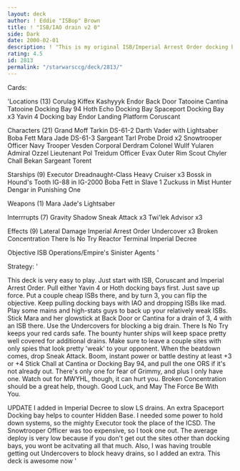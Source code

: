 ```yaml
---
layout: deck
author: ! Eddie "ISBop" Brown
title: ! "ISB/IAO drain v2 0"
side: Dark
date: 2000-02-01
description: ! "This is my original ISB/Imperial Arrest Order docking bay deck with a few changes.  Few different cards makes all the diference"
rating: 4.5
id: 2813
permalink: "/starwarsccg/deck/2813/"
---
```

Cards: 

'Locations (13)
Corulag
Kiffex
Kashyyyk
Endor Back Door
Tatooine Cantina
Tatooine Docking Bay 94
Hoth Echo Docking Bay
Spaceport Docking Bay x3
Yavin 4 Docking bay
Endor Landing Platform
Coruscant

Characters (21)
Grand Moff Tarkin
DS-61-2
Darth Vader with Lightsaber
Boba Fett
Mara Jade
DS-61-3
Sargeant Tarl
Probe Droid x2
Snowtrooper Officer
Navy Trooper Vesden
Corporal Derdram
Colonel Wullf Yularen
Admiral Ozzel
Lieutenant Pol Treidum
Officer Evax
Outer Rim Scout
Chyler
Chall Bekan
Sargeant Torent

Starships (9)
Executor
Dreadnaught-Class Heavy Cruiser x3
Bossk in Hound's Tooth
IG-88 in IG-2000
Boba Fett in Slave 1
Zuckuss in Mist Hunter
Dengar in Punishing One

Weapons (1)
Mara Jade's Lightsaber

Interrrupts (7)
Gravity Shadow
Sneak Attack x3
Twi'lek Advisor x3

Effects (9)
Lateral Damage
Imperial Arrest Order
Undercover x3
Broken Concentration
There Is No Try
Reactor Terminal
Imperial Decree

Objective ISB Operations/Empire's Sinister Agents  '

Strategy: '

This deck is very easy to play. Just start with ISB, Coruscant and Imperial Arrest Order. Pull either Yavin 4 or Hoth docking bays first. Just save up force. Put a couple cheap ISBs there, and by turn 3, you can flip the objective. Keep pulling docking bays with IAO and dropping ISBs like mad. Play some mains and high-stats guys to back up your relatively weak ISBs. Stick Mara and her glowstick at Back Door or Cantina for a drain of 3, 4 with an ISB there. Use the Undercovers for blocking a big drain. There Is No Try keeps your red cards safe. The bounty hunter ships will keep space pretty well covered for additional drains. Make sure to leave a couple sites with only spies that look pretty 'weak' to your opponent. When the beatdown comes, drop Sneak Attack. Boom, instant power or battle destiny at least +3 or +4 Stick Chall at Cantina or Docking Bay 94, and pull the one ORS if it's not already out. There's only one for fear of Grimmy, and plus I only have one. Watch out for MWYHL, though, it can hurt you. Broken Concentration should be a great help, though. Good Luck, and May The Force Be With You.

UPDATE  I added in Imperial Decree to slow LS drains.	An extra Spaceport Docking bay helps to counter Hidden Base.  I needed some power to hold down systems, so the mighty Executor took the place of the ICSD.  The Snowtrooper Officer was too expensive, so I took one out.  The average deploy is very low because if you don't get out the sites other than docking bays, you wont be acitvating all that much.  Also, I was having  trouble getting out Undercovers to block heavy drains, so I added an extra.  This deck is awesome now '
